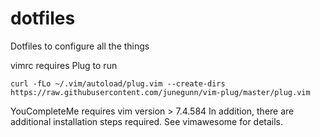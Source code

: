 # dotfiles
Dotfiles to configure all the things

vimrc requires Plug to run

`curl -fLo ~/.vim/autoload/plug.vim --create-dirs https://raw.githubusercontent.com/junegunn/vim-plug/master/plug.vim`

YouCompleteMe requires vim version > 7.4.584
In addition, there are additional installation steps required. See vimawesome
for details.

